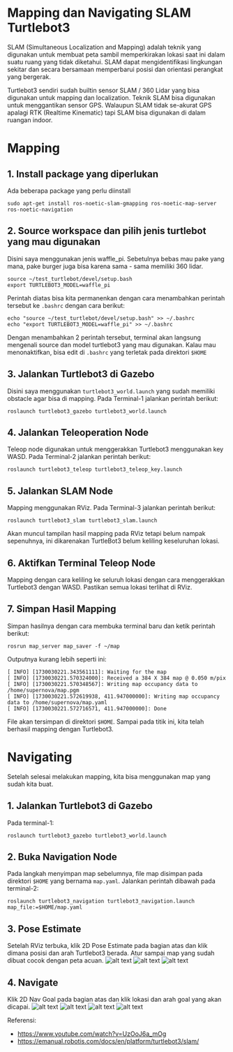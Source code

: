 # Mapping dan Navigating SLAM Turtlebot3

SLAM (Simultaneous Localization and Mapping) adalah teknik yang digunakan untuk membuat peta sambil memperkirakan lokasi saat ini dalam suatu ruang yang tidak diketahui. SLAM dapat mengidentifikasi lingkungan sekitar dan secara bersamaan memperbarui posisi dan orientasi perangkat yang bergerak.

Turtlebot3 sendiri sudah builtin sensor SLAM / 360 Lidar yang bisa digunakan untuk mapping dan localization. Teknik SLAM bisa digunakan untuk menggantikan sensor GPS. Walaupun SLAM tidak se-akurat GPS apalagi RTK (Realtime Kinematic) tapi SLAM bisa digunakan di dalam ruangan indoor.

# Mapping

## 1. Install package yang diperlukan
Ada beberapa package yang perlu diinstall
```
sudo apt-get install ros-noetic-slam-gmapping ros-noetic-map-server ros-noetic-navigation
```

## 2. Source workspace dan pilih jenis turtlebot yang mau digunakan
Disini saya menggunakan jenis waffle_pi. Sebetulnya bebas mau pake yang mana, pake burger juga bisa karena sama - sama memiliki 360 lidar.
```
source ~/test_turtlebot/devel/setup.bash
export TURTLEBOT3_MODEL=waffle_pi
```

Perintah diatas bisa kita permanenkan dengan cara menambahkan perintah tersebut ke `.bashrc` dengan cara berikut:
```
echo "source ~/test_turtlebot/devel/setup.bash" >> ~/.bashrc
echo "export TURTLEBOT3_MODEL=waffle_pi" >> ~/.bashrc
```
Dengan menambahkan 2 perintah tersebut, terminal akan langsung mengenali source dan model turtlebot3 yang mau digunakan. Kalau mau menonaktifkan, bisa edit di `.bashrc` yang terletak pada direktori `$HOME`

## 3. Jalankan Turtlebot3 di Gazebo
Disini saya menggunakan `turtlebot3_world.launch` yang sudah memiliki obstacle agar bisa di mapping. Pada Terminal-1 jalankan perintah berikut:
```
roslaunch turtlebot3_gazebo turtlebot3_world.launch
```

## 4. Jalankan Teleoperation Node
Teleop node digunakan untuk menggerakkan Turtlebot3 menggunakan key WASD. Pada Terminal-2 jalankan perintah berikut:
```
roslaunch turtlebot3_teleop turtlebot3_teleop_key.launch 
```

## 5. Jalankan SLAM Node
Mapping menggunakan RViz. Pada Terminal-3 jalankan perintah berikut:
```
roslaunch turtlebot3_slam turtlebot3_slam.launch
```
Akan muncul tampilan hasil mapping pada RViz tetapi belum nampak sepenuhnya, ini dikarenakan TurtleBot3 belum keliling keseluruhan lokasi.

## 6. Aktifkan Terminal Teleop Node
Mapping dengan cara keliling ke seluruh lokasi dengan cara menggerakkan Turtlebot3 dengan WASD. Pastikan semua lokasi terlihat di RViz.

## 7. Simpan Hasil Mapping
Simpan hasilnya dengan cara membuka terminal baru dan ketik perintah berikut:
```
rosrun map_server map_saver -f ~/map
```

Outputnya kurang lebih seperti ini:
```
[ INFO] [1730030221.343561111]: Waiting for the map
[ INFO] [1730030221.570324000]: Received a 384 X 384 map @ 0.050 m/pix
[ INFO] [1730030221.570348567]: Writing map occupancy data to /home/supernova/map.pgm
[ INFO] [1730030221.572619938, 411.947000000]: Writing map occupancy data to /home/supernova/map.yaml
[ INFO] [1730030221.572716571, 411.947000000]: Done
```
File akan tersimpan di direktori `$HOME`. Sampai pada titik ini, kita telah berhasil mapping dengan Turtlebot3.

# Navigating
Setelah selesai melakukan mapping, kita bisa menggunakan map yang sudah kita buat.

## 1. Jalankan Turtlebot3 di Gazebo
Pada terminal-1:
```
roslaunch turtlebot3_gazebo turtlebot3_world.launch
```

## 2. Buka Navigation Node
Pada langkah menyimpan map sebelumnya, file map disimpan pada direktori `$HOME` yang bernama `map.yaml`. Jalankan perintah dibawah pada terminal-2:
```
roslaunch turtlebot3_navigation turtlebot3_navigation.launch map_file:=$HOME/map.yaml
```

## 3. Pose Estimate
Setelah RViz terbuka, klik 2D Pose Estimate pada bagian atas dan klik dimana posisi dan arah Turtlebot3 berada. Atur sampai map yang sudah dibuat cocok dengan peta acuan.
![alt text](img/2dpose.png)
![alt text](img/2dpose2.png)
![alt text](img/2dpose3.png)

## 4. Navigate
Klik 2D Nav Goal pada bagian atas dan klik lokasi dan arah goal yang akan dicapai.
![alt text](img/2dnavgoal.png)
![alt text](img/nav_1.png)
![alt text](img/nav_2.png)
![alt text](img/nav_3.png)

Referensi:
- https://www.youtube.com/watch?v=UzOoJ6a_mOg
- https://emanual.robotis.com/docs/en/platform/turtlebot3/slam/